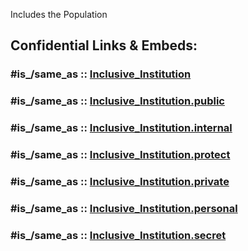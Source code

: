 
Includes the Population 


## Confidential Links & Embeds: 

### #is_/same_as :: [Inclusive_Institution](/_Standards/Economics/Institution/Inclusive_Institution.md) 

### #is_/same_as :: [Inclusive_Institution.public](/_public/Economics/Institution/Inclusive_Institution.public.md) 

### #is_/same_as :: [Inclusive_Institution.internal](/_internal/Economics/Institution/Inclusive_Institution.internal.md) 

### #is_/same_as :: [Inclusive_Institution.protect](/_protect/Economics/Institution/Inclusive_Institution.protect.md) 

### #is_/same_as :: [Inclusive_Institution.private](/_private/Economics/Institution/Inclusive_Institution.private.md) 

### #is_/same_as :: [Inclusive_Institution.personal](/_personal/Economics/Institution/Inclusive_Institution.personal.md) 

### #is_/same_as :: [Inclusive_Institution.secret](/_secret/Economics/Institution/Inclusive_Institution.secret.md)

